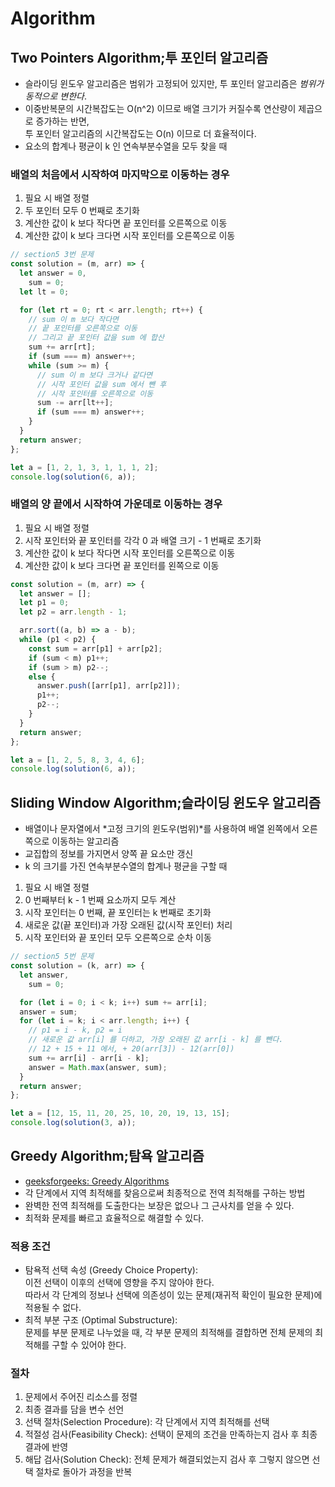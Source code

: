 # Algorithm

## Two Pointers Algorithm;투 포인터 알고리즘

- 슬라이딩 윈도우 알고리즘은 범위가 고정되어 있지만, 투 포인터 알고리즘은 _범위가 동적으로 변한다_.
- 이중반복문의 시간복잡도는 O(n^2) 이므로 배열 크기가 커질수록 연산량이 제곱으로 증가하는 반면,  
  투 포인터 알고리즘의 시간복잡도는 O(n) 이므로 더 효율적이다.
- 요소의 합계나 평균이 k 인 연속부분수열을 모두 찾을 때

### 배열의 처음에서 시작하여 마지막으로 이동하는 경우

1. 필요 시 배열 정렬
2. 두 포인터 모두 0 번째로 초기화
3. 계산한 값이 k 보다 작다면 끝 포인터를 오른쪽으로 이동
4. 계산한 값이 k 보다 크다면 시작 포인터를 오른쪽으로 이동

```js
// section5 3번 문제
const solution = (m, arr) => {
  let answer = 0,
    sum = 0;
  let lt = 0;

  for (let rt = 0; rt < arr.length; rt++) {
    // sum 이 m 보다 작다면
    // 끝 포인터를 오른쪽으로 이동
    // 그리고 끝 포인터 값을 sum 에 합산
    sum += arr[rt];
    if (sum === m) answer++;
    while (sum >= m) {
      // sum 이 m 보다 크거나 같다면
      // 시작 포인터 값을 sum 에서 뺀 후
      // 시작 포인터를 오른쪽으로 이동
      sum -= arr[lt++];
      if (sum === m) answer++;
    }
  }
  return answer;
};

let a = [1, 2, 1, 3, 1, 1, 1, 2];
console.log(solution(6, a));
```

### 배열의 양 끝에서 시작하여 가운데로 이동하는 경우

1. 필요 시 배열 정렬
2. 시작 포인터와 끝 포인터를 각각 0 과 배열 크기 - 1 번째로 초기화
3. 계산한 값이 k 보다 작다면 시작 포인터를 오른쪽으로 이동
4. 계산한 값이 k 보다 크다면 끝 포인터를 왼쪽으로 이동

```js
const solution = (m, arr) => {
  let answer = [];
  let p1 = 0;
  let p2 = arr.length - 1;

  arr.sort((a, b) => a - b);
  while (p1 < p2) {
    const sum = arr[p1] + arr[p2];
    if (sum < m) p1++;
    if (sum > m) p2--;
    else {
      answer.push([arr[p1], arr[p2]]);
      p1++;
      p2--;
    }
  }
  return answer;
};

let a = [1, 2, 5, 8, 3, 4, 6];
console.log(solution(6, a));
```

## Sliding Window Algorithm;슬라이딩 윈도우 알고리즘

- 배열이나 문자열에서 *고정 크기의 윈도우(범위)*를 사용하여 배열 왼쪽에서 오른쪽으로 이동하는 알고리즘
- 교집합의 정보를 가지면서 양쪽 끝 요소만 갱신
- k 의 크기를 가진 연속부분수열의 합계나 평균을 구할 때

1. 필요 시 배열 정렬
2. 0 번째부터 k - 1 번째 요소까지 모두 계산
3. 시작 포인터는 0 번째, 끝 포인터는 k 번째로 초기화
4. 새로운 값(끝 포인터)과 가장 오래된 값(시작 포인터) 처리
5. 시작 포인터와 끝 포인터 모두 오른쪽으로 순차 이동

```js
// section5 5번 문제
const solution = (k, arr) => {
  let answer,
    sum = 0;

  for (let i = 0; i < k; i++) sum += arr[i];
  answer = sum;
  for (let i = k; i < arr.length; i++) {
    // p1 = i - k, p2 = i
    // 새로운 값 arr[i] 를 더하고, 가장 오래된 값 arr[i - k] 를 뺀다.
    // 12 + 15 + 11 에서, + 20(arr[3]) - 12(arr[0])
    sum += arr[i] - arr[i - k];
    answer = Math.max(answer, sum);
  }
  return answer;
};

let a = [12, 15, 11, 20, 25, 10, 20, 19, 13, 15];
console.log(solution(3, a));
```

## Greedy Algorithm;탐욕 알고리즘

- [geeksforgeeks: Greedy Algorithms](https://www.geeksforgeeks.org/greedy-algorithms/)
- 각 단계에서 지역 최적해를 찾음으로써 최종적으로 전역 최적해를 구하는 방법
- 완벽한 전역 최적해를 도출한다는 보장은 없으나 그 근사치를 얻을 수 있다.
- 최적화 문제를 빠르고 효율적으로 해결할 수 있다.

### 적용 조건

- 탐욕적 선택 속성 (Greedy Choice Property):  
  이전 선택이 이후의 선택에 영향을 주지 않아야 한다.  
  따라서 각 단계의 정보나 선택에 의존성이 있는 문제(재귀적 확인이 필요한 문제)에 적용될 수 없다.
- 최적 부분 구조 (Optimal Substructure):  
  문제를 부분 문제로 나누었을 때, 각 부분 문제의 최적해를 결합하면 전체 문제의 최적해를 구할 수 있어야 한다.

### 절차

1. 문제에서 주어진 리소스를 정렬
2. 최종 결과를 담을 변수 선언
3. 선택 절차(Selection Procedure): 각 단계에서 지역 최적해를 선택
4. 적절성 검사(Feasibility Check): 선택이 문제의 조건을 만족하는지 검사 후 최종 결과에 반영
5. 해답 검사(Solution Check): 전체 문제가 해결되었는지 검사 후 그렇지 않으면 선택 절차로 돌아가 과정을 반복
